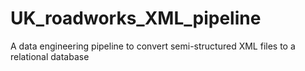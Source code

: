 # UK_roadworks_XML_pipeline
A data engineering pipeline to convert semi-structured XML files to a relational database
